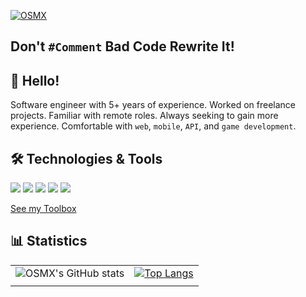 [![OSMX](https://github.com/itsosmx/itsosmx/assets/49457438/e07f3a46-98f0-4407-9299-eac986cd0519 "OSMX")](https://www.osmx.me/)
## Don't `#Comment` Bad Code Rewrite It!

## 👋 Hello!
Software engineer with 5+ years of experience. Worked on freelance projects. Familiar with remote roles. Always seeking to gain more experience. Comfortable with `web`, `mobile`, `API`, and `game development`.

## 🛠️ Technologies & Tools
![](https://img.shields.io/badge/Code-Node-informational?style=flat&color=informational&logo=typescript)
![](https://img.shields.io/badge/Code-Node-informational?style=flat&color=informational&logo=next.js)
![](https://img.shields.io/badge/Code-JavaScript-informational?style=flat&color=informational&logo=javascript)
![](https://img.shields.io/badge/Code-React-informational?style=flat&color=informational&logo=react)
![](https://img.shields.io/badge/Code-Node-informational?style=flat&color=informational&logo=node.js)

[See my Toolbox](https://osmx.me/toolbox)
## 📊 Statistics
|   |     |
|---|:---:|
|![OSMX's GitHub stats](https://github-readme-stats.vercel.app/api?username=itsosmx&theme=dark&show_icons=true)| [![Top Langs](https://github-readme-stats.vercel.app/api/top-langs/?username=itsosmx&layout=compact&theme=dark)](https://github.com/anuraghazra/github-readme-stats) |
|   |     |
<!---
itsosmx/itsosmx is a ✨ special ✨ repository because its `README.md` (this file) appears on your GitHub profile.
You can click the Preview link to take a look at your changes.
--->
